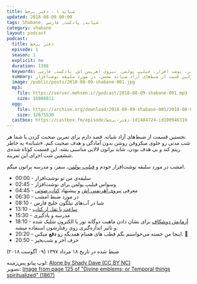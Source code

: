 ```yaml
---
title: شبانه ۱ - دفتر بی‌خط
updated: 2018-08-09 00:00
tags: Shabane, شبانه, پادکست, فارسی
category: shabane
layout: podcast
podcast:
  title: دفتر بی‌خط
  episode: 1
  season: 1
  explicit: no
  duration: 1398
  keywords: دفتر، نوشت افزار، فیلیپ پولمن، نیروی اهریمن اش, پادکست, فارسی
  summary: اولین قسمت از ضبط‌های آزاد شبانه محسن. در مورد سلیقه نوشت‌افزار.
  image: /public/posts/2018-08-09-shabane-001.jpg
  mp3:
    file: https://server.mehsen.ir/podcast/2018-08-09-shabane-001.mp3
    size: 16988811
  ogg:
    file: https://archive.org/download/2018-08-09-shabane-001/2018-08-09-shabane-001.ogg
    size: 12675530
  castbox: https://castbox.fm/episode/دفتر-بی‌خط-id1484724-id100946319
---
```

نخستین قسمت از ضبط‌های آزاد شبانه. قصد دارم برای تمرین صحبت کردن با شما هر شب مدتی رو جلوی میکروفن روشن بدون آمادگی و هدف صحبت کنم. «شبانه» به خاطر ریتم کند و بی هدف بودن، شاید براتون لالایی مناسبی بشه. این قسمت کوتاه شده‌ی ششمین شب اجرای این تمرینه.

امشب در مورد سلیقه نوشت‌افزار خودم و [فیلیپ پولمن](https://fa.wikipedia.org/wiki/%D9%81%DB%8C%D9%84%DB%8C%D9%BE_%D9%BE%D9%88%D9%84%D9%85%D9%86)، سفر، و مدرسه براتون میگم.

<!--more-->

* 00:00 - سلیقه‌ی من تو نوشت‌افزار
* 02:45 - وسواس فیلیپ پولمن برای نوشت‌افزار
* 04:45 - معرفی [نیروی اهریمنی اش](https://fa.wikipedia.org/wiki/%D9%86%DB%8C%D8%B1%D9%88%DB%8C_%D8%A7%D9%87%D8%B1%DB%8C%D9%85%D9%86%DB%8C%E2%80%8C%D8%A7%D8%B4) و پیشنهاد [کتاب صوتی](https://www.audible.com/series?asin=B006K1ML9G)
* 06:30 - در مورد ضبط امشب
* 08:10 - شنا در آب‌های نیلگون خلیج فارس
* 13:10 - [ساعت با نقل از کتاب](http://jenevoldsen.com/literature-clock/)
* 15:30 - مدرسه و یادگیری
* 18:10 - [آزمایش دوشکاف](https://fa.wikipedia.org/wiki/%D8%A2%D8%B2%D9%85%D8%A7%DB%8C%D8%B4_%D8%AF%D9%88%D8%B4%DA%A9%D8%A7%D9%81) برای نشان دادن ماهیت دوگانه نور یا الکترون شلیک شده و تاثیر اندازه‌گیری روی رفتارشون استفاده میشه.
* 20:20 - اینجا منِ خسته می‌خواستم بگم قطب های همنام همدیگه رو **دفع** میکنن. &#x1f926;
* 20:50 - حرف آخر و شب‌بخیر


ضبط شده در تاریخ ۱۸ مرداد ۱۳۹۷ (۰۹ آگوست ۲۰۱۸)


لوپ پیانو پس‌زمینه: [Alone by Shady Dave (CC BY NC)](https://freesound.org/people/ShadyDave/sounds/277447/)  
تصویر: [Image from page 125 of "Divine emblems; or Temporal things spiritualized" (1867)](https://www.flickr.com/photos/internetarchivebookimages/14767982673/)  

